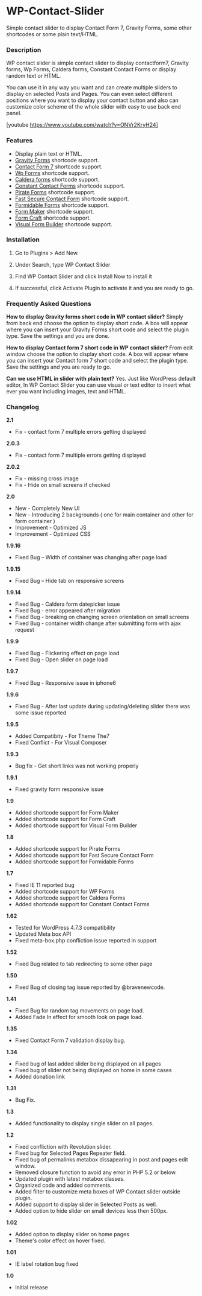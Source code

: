 # WP-Contact-Slider
Simple contact slider to display Contact Form 7, Gravity Forms, some other shortcodes or some plain text/HTML.

### Description
WP contact slider is simple contact slider to display contactform7, Gravity forms, Wp Forms, Caldera forms, Constant Contact Forms  or display random text or HTML.

You can use it in any way you want and can create multiple sliders to display on selected Posts and Pages. You can even select different positions where you want to display your contact button and also can customize color scheme of the whole slider with easy to use back end panel.

[youtube https://www.youtube.com/watch?v=ONVr2KryH24]


### Features
- Display plain text or HTML.
- [Gravity Forms](http://www.gravityforms.com/) shortcode support.
- [Contact Form 7](https://wordpress.org/plugins/contact-form-7/) shortcode support.
- [Wp Forms](https://wordpress.org/plugins/wpforms-lite/) shortcode support.
- [Caldera forms](https://calderaforms.com/) shortcode support.
- [Constant Contact Forms](https://wordpress.org/plugins/constant-contact-forms/) shortcode support.
- [Pirate Forms](https://wordpress.org/plugins/pirate-forms/) shortcode support.
- [Fast Secure Contact Form](https://wordpress.org/plugins/si-contact-form/) shortcode support.
- [Formidable Forms](https://wordpress.org/plugins/formidable/) shortcode support.
- [Form Maker](https://wordpress.org/plugins/form-maker/) shortcode support.
- [Form Craft](https://wordpress.org/plugins/formcraft-form-builder/) shortcode support.
- [Visual Form Builder](https://wordpress.org/plugins/visual-form-builder/) shortcode support.				

### Installation

1. Go to Plugins > Add New.

2. Under Search, type WP Contact Slider

3. Find WP Contact Slider and click Install Now to install it

2. If successful, click Activate Plugin to activate it and you  are ready to go.


### Frequently Asked Questions

**How to display Gravity forms short code in WP contact slider?**
Simply from back end choose the option to display short code. A box will appear where you can insert your Gravity Forms short code and select the plugin type. Save the settings and you are done. 


**How to display Contact form 7 short code in WP contact slider?**
From edit window choose the option to display short code. A box will appear where you can insert your Contact form 7 short code and select the plugin type. Save the settings and you are ready to go. 

**Can we use HTML in slider with plain text?**
Yes. Just like WordPress default editor, In WP Contact Slider you can use visual or text editor to insert what ever you want including images, text and HTML.


### Changelog
**2.1**
* Fix - contact form 7 multiple errors getting displayed

**2.0.3**
* Fix - contact form 7 multiple errors getting displayed

**2.0.2**
* Fix - missing cross image
* Fix - Hide on small screens if checked

**2.0**
* New - Completely New UI
* New - Introducing 2 backgrounds ( one for main container and other for form container )
* Improvement - Optimized JS
* Improvement - Optimized CSS

**1.9.16**
* Fixed Bug – Width of container was changing after page load

**1.9.15**
* Fixed Bug – Hide tab on responsive screens

**1.9.14**
* Fixed Bug - Caldera form datepicker issue
* Fixed Bug - error appeared after migration
* Fixed Bug - breaking on changing screen orientation on small screens
* Fixed Bug - container width change after submitting form with ajax request

**1.9.9**
* Fixed Bug - Flickering effect on page load
* Fixed Bug - Open slider on page load

**1.9.7**
* Fixed Bug - Responsive issue in iphone6

**1.9.6**
* Fixed Bug - After last update during updating/deleting slider there was some issue reported

**1.9.5**
* Added Compatibity - For Theme The7
* Fixed Conflict - For Visual Composer

**1.9.3**
* Bug fix - Get short links was not working properly

**1.9.1**
* Fixed gravity form responsive issue

**1.9**
* Added shortcode support for Form Maker
* Added shortcode support for Form Craft
* Added shortcode support for Visual Form Builder

**1.8**
* Added shortcode support for Pirate Forms
* Added shortcode support for Fast Secure Contact Form
* Added shortcode support for Formidable Forms

**1.7**
* Fixed IE 11 reported bug
* Added shortcode support for WP Forms
* Added shortcode support for Caldera Forms
* Added shortcode support for Constant Contact Forms

**1.62**
* Tested for WordPress 4.7.3 compatibility
* Updated Meta box API
* Fixed meta-box.php confliction issue reported in support


**1.52**
* Fixed Bug related to tab redirecting to some other page

**1.50**
* Fixed Bug of closing tag issue reported by @bravenewcode. 

**1.41**
* Fixed Bug for random tag movements on page load.
* Added Fade In effect for smooth look on page load.

**1.35**
* Fixed Contact Form 7 validation display bug.

**1.34**
* Fixed bug of last added slider being displayed on all pages
* Fixed bug of slider not being displayed on home in some cases
* Added donation link

**1.31**
* Bug Fix.

**1.3**
* Added functionality to display single slider on all pages.

**1.2**
* Fixed confliction with Revolution slider.
* Fixed bug for Selected Pages Repeater field.
* Fixed bug of permalinks metabox dissapearing in post and pages edit window. 
* Removed closure function to avoid any error in PHP 5.2 or below.
* Updated plugin with latest metabox classes.
* Organized code and added comments.
* Added filter to customize meta boxes of WP Contact slider outside plugin.
* Added support to display slider in Selected Posts as well.
* Added option to hide slider on small devices less then 500px.

**1.02**
* Added option to display slider on home pages
* Theme's color effect on hover fixed.

**1.01**
* IE label rotation bug fixed 

**1.0**
* Initial release



